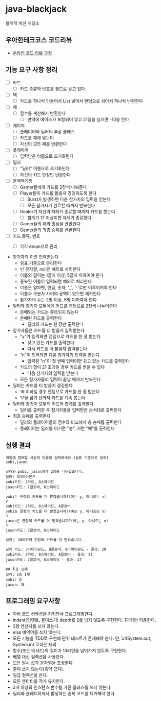 # java-blackjack

블랙잭 미션 저장소

## 우아한테크코스 코드리뷰

- [온라인 코드 리뷰 과정](https://github.com/woowacourse/woowacourse-docs/blob/master/maincourse/README.md)

## 기능 요구 사항 정리

- [ ] 카드
  - [ ] 카드 종류와 번호를 필드로 갖고 있다
- [ ] 덱
  - [ ] 카드를 하나씩 만들어서 List 넣어서 랜덤으로 섞어서 하나씩 반환한다
- [ ] 패
  - [ ] 점수를 계산해서 반환한다
    - [ ] 만약에 에이스가 포함되어 있고 21점을 넘으면 -10을 한다
- [ ] 게이머
  - [ ] 플레이어와 딜러의 추상 클래스
  - [ ] 카드를 패에 넣는다
  - [ ] 자신의 모든 패를 반환한다
- [ ] 플레이어
  - [ ] 입력받은 이름으로 초기화된다
- [ ] 딜러
  - [ ] "딜러" 이름으로 초기화된다
  - [ ] 자신의 카드 한장만 반환한다
- [ ] 블랙잭게임
  - [ ] Gamer들에게 카드를 2장씩 나눠준다
  - [ ] Player들이 카드를 뽑을지 결정하도록 한다
    - [ ] Burst가 발생하면 다음 참가자의 입력을 받는다
    - [ ] 모든 참가자가 완료할 때까지 반복한다
  - [ ] Dealer가 자신의 차례가 종료할 때까지 카드를 뽑는다
    - [ ] 합계가 17 이상이면 차례가 종료한다
  - [ ] Gamer들의 패와 총점을 반환한다
  - [ ] Gamer들의 최종 승패를 반환한다
- [ ] 카드 종류, 번호
  - [ ] 각각 enum으로 관리


- 참가자의 이름 입력받는다
  - 쉼표 기준으로 분리한다
  - 빈 문자열, null은 예외로 처리한다
  - 이름의 길이는 1글자 이상, 5글자 이하여야 한다
  - 중복된 이름이 입력되면 예외로 처리한다
  - 이름은 알파벳, 한글, 숫자, '_', '-'로만 이루어져야 한다
  - 이름과 구분자 사이의 공백이 있으면 제거한다
  - 참가자의 수는 2명 이상, 8명 이하여야 한다
- 딜러와 참가자 모두에게 카드를 랜덤으로 2장씩 나누어준다
  - 분배되는 카드는 중복되지 않는다
  - 분배된 카드를 출력한다
    - 딜러의 카드는 한 장만 출력한다
- 참가자들은 카드를 더 받을지 입력받는다
  - "y"가 입력되면 랜덤으로 카드를 한 장 받는다
    - 갖고 있는 카드를 출력한다
    - 다시 카드를 더 받을지 입력받는다
  - "n"이 입력되면 다음 참가자의 입력을 받는다
    - 입력된 "n"이 첫 번째 입력이면 갖고 있는 카드를 출력한다
  - 카드의 합이 21 초과일 경우 카드를 받을 수 없다
    - 다음 참가자의 입력을 받는다
  - 모든 참가자들의 입력이 끝날 때까지 반복한다
- 딜러는 카드를 더 받을지 결정한다
  - 16 이하일 경우 랜덤으로 카드를 한 장 받는다
  - 17을 넘기 전까지 카드를 계속 뽑는다
- 딜러와 참가자 모두의 카드와 합계를 출력한다
  - 딜러를 출력한 후 참가자들을 입력받은 순서대로 출력한다
- 최종 승패를 출력한다
  - 딜러의 플레이어들의 점수와 비교해서 총 승패를 출력한다
  - 플레이어는 딜러를 이기면 "승", 지면 "패"를 출력한다

## 실행 결과
```
게임에 참여할 사람의 이름을 입력하세요.(쉼표 기준으로 분리)
pobi,jason

딜러와 pobi, jason에게 2장을 나누었습니다.
딜러: 3다이아몬드
pobi카드: 2하트, 8스페이드
jason카드: 7클로버, K스페이드

pobi는 한장의 카드를 더 받겠습니까?(예는 y, 아니오는 n)
y
pobi카드: 2하트, 8스페이드, A클로버
pobi는 한장의 카드를 더 받겠습니까?(예는 y, 아니오는 n)
n
jason은 한장의 카드를 더 받겠습니까?(예는 y, 아니오는 n)
n
jason카드: 7클로버, K스페이드

딜러는 16이하라 한장의 카드를 더 받았습니다.

딜러 카드: 3다이아몬드, 9클로버, 8다이아몬드 - 결과: 20
pobi카드: 2하트, 8스페이드, A클로버 - 결과: 21
jason카드: 7클로버, K스페이드 - 결과: 17

## 최종 승패
딜러: 1승 1패
pobi: 승
jason: 패
```

## 프로그래밍 요구사항
- 자바 코드 컨벤션을 지키면서 프로그래밍한다.
- indent(인덴트, 들여쓰기) depth를 2를 넘지 않도록 구현한다. 1까지만 허용한다.
- 3항 연산자를 쓰지 않는다.
- else 예약어를 쓰지 않는다.
- 모든 기능을 TDD로 구현해 단위 테스트가 존재해야 한다. 단, UI(System.out, System.in) 로직은 제외
- 함수(또는 메서드)의 길이가 10라인을 넘어가지 않도록 구현한다.
- 배열 대신 컬렉션을 사용한다.
- 모든 원시 값과 문자열을 포장한다
- 줄여 쓰지 않는다(축약 금지).
- 일급 컬렉션을 쓴다.
- 모든 엔티티를 작게 유지한다.
- 3개 이상의 인스턴스 변수를 가진 클래스를 쓰지 않는다.
- 딜러와 플레이어에서 발생하는 중복 코드를 제거해야 한다.
